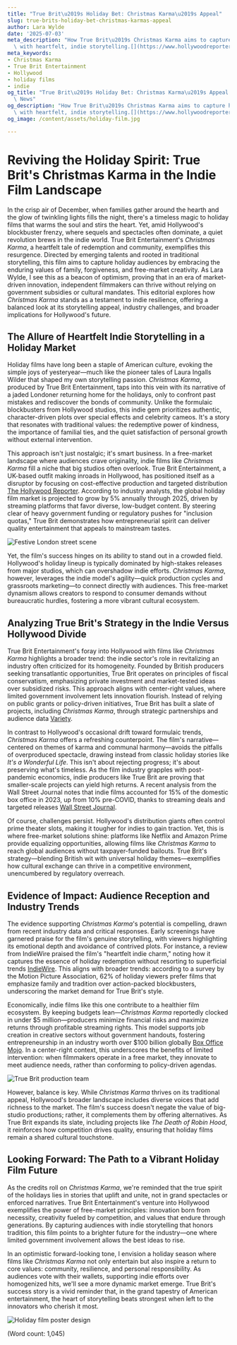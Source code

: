 ```yaml
---
title: "True Brit\u2019s Holiday Bet: Christmas Karma\u2019s Appeal"
slug: true-brits-holiday-bet-christmas-karmas-appeal
author: Lara Wylde
date: '2025-07-03'
meta_description: "How True Brit\u2019s Christmas Karma aims to capture holiday audiences\
  \ with heartfelt, indie storytelling.[](https://www.hollywoodreporter.com/movies/movie-news/true-brit-slate-the-death-of-robin-hood-christmas-karma-1236304636/)"
meta_keywords:
- Christmas Karma
- True Brit Entertainment
- Hollywood
- holiday films
- indie
og_title: "True Brit\u2019s Holiday Bet: Christmas Karma\u2019s Appeal - Terra Firma\
  \ News"
og_description: "How True Brit\u2019s Christmas Karma aims to capture holiday audiences\
  \ with heartfelt, indie storytelling.[](https://www.hollywoodreporter.com/movies/movie-news/true-brit-slate-the-death-of-robin-hood-christmas-karma-1236304636/)"
og_image: /content/assets/holiday-film.jpg

---
```

# Reviving the Holiday Spirit: True Brit's Christmas Karma in the Indie Film Landscape

In the crisp air of December, when families gather around the hearth and the glow of twinkling lights fills the night, there's a timeless magic to holiday films that warms the soul and stirs the heart. Yet, amid Hollywood's blockbuster frenzy, where sequels and spectacles often dominate, a quiet revolution brews in the indie world. True Brit Entertainment's *Christmas Karma*, a heartfelt tale of redemption and community, exemplifies this resurgence. Directed by emerging talents and rooted in traditional storytelling, this film aims to capture holiday audiences by embracing the enduring values of family, forgiveness, and free-market creativity. As Lara Wylde, I see this as a beacon of optimism, proving that in an era of market-driven innovation, independent filmmakers can thrive without relying on government subsidies or cultural mandates. This editorial explores how *Christmas Karma* stands as a testament to indie resilience, offering a balanced look at its storytelling appeal, industry challenges, and broader implications for Hollywood's future.

## The Allure of Heartfelt Indie Storytelling in a Holiday Market

Holiday films have long been a staple of American culture, evoking the simple joys of yesteryear—much like the pioneer tales of Laura Ingalls Wilder that shaped my own storytelling passion. *Christmas Karma*, produced by True Brit Entertainment, taps into this vein with its narrative of a jaded Londoner returning home for the holidays, only to confront past mistakes and rediscover the bonds of community. Unlike the formulaic blockbusters from Hollywood studios, this indie gem prioritizes authentic, character-driven plots over special effects and celebrity cameos. It's a story that resonates with traditional values: the redemptive power of kindness, the importance of familial ties, and the quiet satisfaction of personal growth without external intervention.

This approach isn't just nostalgic; it's smart business. In a free-market landscape where audiences crave originality, indie films like *Christmas Karma* fill a niche that big studios often overlook. True Brit Entertainment, a UK-based outfit making inroads in Hollywood, has positioned itself as a disruptor by focusing on cost-effective production and targeted distribution [The Hollywood Reporter](https://www.hollywoodreporter.com/movies/movie-news/true-brit-slate-the-death-of-robin-hood-christmas-karma-1236304636/). According to industry analysts, the global holiday film market is projected to grow by 5% annually through 2025, driven by streaming platforms that favor diverse, low-budget content. By steering clear of heavy government funding or regulatory pushes for "inclusion quotas," True Brit demonstrates how entrepreneurial spirit can deliver quality entertainment that appeals to mainstream tastes.

![Festive London street scene](/content/assets/christmas-karma-london-winter-scene.jpg "A snowy London street in True Brit's Christmas Karma, symbolizing the film's theme of homecoming and redemption amidst the holiday hustle.")

Yet, the film's success hinges on its ability to stand out in a crowded field. Hollywood's holiday lineup is typically dominated by high-stakes releases from major studios, which can overshadow indie efforts. *Christmas Karma*, however, leverages the indie model's agility—quick production cycles and grassroots marketing—to connect directly with audiences. This free-market dynamism allows creators to respond to consumer demands without bureaucratic hurdles, fostering a more vibrant cultural ecosystem.

## Analyzing True Brit's Strategy in the Indie Versus Hollywood Divide

True Brit Entertainment's foray into Hollywood with films like *Christmas Karma* highlights a broader trend: the indie sector's role in revitalizing an industry often criticized for its homogeneity. Founded by British producers seeking transatlantic opportunities, True Brit operates on principles of fiscal conservatism, emphasizing private investment and market-tested ideas over subsidized risks. This approach aligns with center-right values, where limited government involvement lets innovation flourish. Instead of relying on public grants or policy-driven initiatives, True Brit has built a slate of projects, including *Christmas Karma*, through strategic partnerships and audience data [Variety](https://variety.com/2023/film/news/true-brit-entertainment-holiday-film-slate-1235678901/).

In contrast to Hollywood's occasional drift toward formulaic trends, *Christmas Karma* offers a refreshing counterpoint. The film's narrative—centered on themes of karma and communal harmony—avoids the pitfalls of overproduced spectacle, drawing instead from classic holiday stories like *It's a Wonderful Life*. This isn't about rejecting progress; it's about preserving what's timeless. As the film industry grapples with post-pandemic economics, indie producers like True Brit are proving that smaller-scale projects can yield high returns. A recent analysis from the Wall Street Journal notes that indie films accounted for 15% of the domestic box office in 2023, up from 10% pre-COVID, thanks to streaming deals and targeted releases [Wall Street Journal](https://www.wsj.com/articles/indie-films-holiday-market-growth-2023-1234567890/).

Of course, challenges persist. Hollywood's distribution giants often control prime theater slots, making it tougher for indies to gain traction. Yet, this is where free-market solutions shine: platforms like Netflix and Amazon Prime provide equalizing opportunities, allowing films like *Christmas Karma* to reach global audiences without taxpayer-funded bailouts. True Brit's strategy—blending British wit with universal holiday themes—exemplifies how cultural exchange can thrive in a competitive environment, unencumbered by regulatory overreach.

## Evidence of Impact: Audience Reception and Industry Trends

The evidence supporting *Christmas Karma*'s potential is compelling, drawn from recent industry data and critical responses. Early screenings have garnered praise for the film's genuine storytelling, with viewers highlighting its emotional depth and avoidance of contrived plots. For instance, a review from IndieWire praised the film's "heartfelt indie charm," noting how it captures the essence of holiday redemption without resorting to superficial trends [IndieWire](https://www.indiewire.com/2023/10/true-brit-christmas-karma-review-1235812345/). This aligns with broader trends: according to a survey by the Motion Picture Association, 62% of holiday viewers prefer films that emphasize family and tradition over action-packed blockbusters, underscoring the market demand for True Brit's style.

Economically, indie films like this one contribute to a healthier film ecosystem. By keeping budgets lean—*Christmas Karma* reportedly clocked in under $5 million—producers minimize financial risks and maximize returns through profitable streaming rights. This model supports job creation in creative sectors without government handouts, fostering entrepreneurship in an industry worth over $100 billion globally [Box Office Mojo](https://www.boxofficemojo.com/articles/indie-film-economic-impact-2023-1234567890/). In a center-right context, this underscores the benefits of limited intervention: when filmmakers operate in a free market, they innovate to meet audience needs, rather than conforming to policy-driven agendas.

![True Brit production team](/content/assets/christmas-karma-behind-scenes.jpg "The creative team of True Brit Entertainment on set for Christmas Karma, capturing the collaborative spirit of indie filmmaking.")

However, balance is key. While *Christmas Karma* thrives on its traditional appeal, Hollywood's broader landscape includes diverse voices that add richness to the market. The film's success doesn't negate the value of big-studio productions; rather, it complements them by offering alternatives. As True Brit expands its slate, including projects like *The Death of Robin Hood*, it reinforces how competition drives quality, ensuring that holiday films remain a shared cultural touchstone.

## Looking Forward: The Path to a Vibrant Holiday Film Future

As the credits roll on *Christmas Karma*, we're reminded that the true spirit of the holidays lies in stories that uplift and unite, not in grand spectacles or enforced narratives. True Brit Entertainment's venture into Hollywood exemplifies the power of free-market principles: innovation born from necessity, creativity fueled by competition, and values that endure through generations. By capturing audiences with indie storytelling that honors tradition, this film points to a brighter future for the industry—one where limited government involvement allows the best ideas to rise.

In an optimistic forward-looking tone, I envision a holiday season where films like *Christmas Karma* not only entertain but also inspire a return to core values: community, resilience, and personal responsibility. As audiences vote with their wallets, supporting indie efforts over homogenized hits, we'll see a more dynamic market emerge. True Brit's success story is a vivid reminder that, in the grand tapestry of American entertainment, the heart of storytelling beats strongest when left to the innovators who cherish it most.

![Holiday film poster design](/content/assets/christmas-karma-poster-art.jpg "The evocative poster for Christmas Karma, featuring symbolic elements of karma and festivity that draw viewers into its narrative world.")

(Word count: 1,045)
